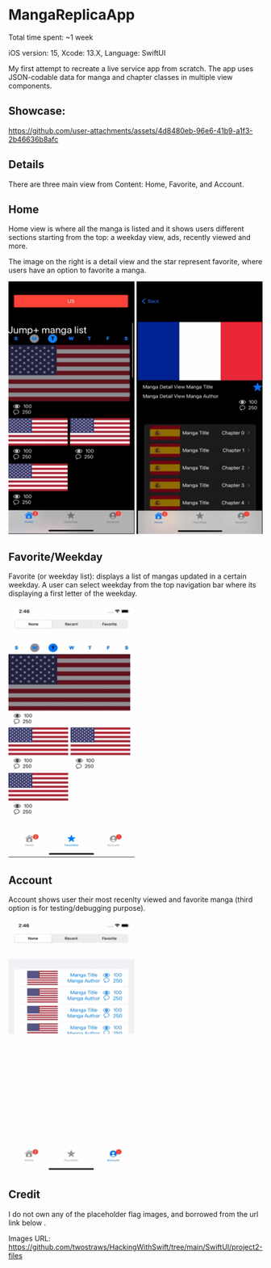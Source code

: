<h1>MangaReplicaApp</h1>

Total time spent: ~1 week

iOS version: 15,
Xcode: 13.X,
Language: SwiftUI

My first attempt to recreate a live service app from scratch. 
The app uses JSON-codable data for manga and chapter classes in multiple view components.

<h2>Showcase:</h2>

https://github.com/user-attachments/assets/4d8480eb-96e6-41b9-a1f3-2b46636b8afc

<h2> Details </h2>

There are three main view from Content: Home, Favorite, and Account.

<h2> Home </h2>

Home view is where all the manga is listed and it shows users different sections starting from the top: a weekday view, ads, recently viewed and more.

The image on the right is a detail view and the star represent favorite, where users have an option to favorite a manga.

<p align="left">
  <img width="250" height="500" src="https://github.com/dragoonreign/MangaAppReplica_iOS15/blob/main/ScreenShot/MangaAppSS1.png">
  <img width="250" height="500" src="https://github.com/dragoonreign/MangaAppReplica_iOS15/blob/main/ScreenShot/MangaAppSS2.png">
</p>

<h2> Favorite/Weekday </h2>

Favorite (or weekday list): displays a list of mangas updated in a certain weekday. A user can select weekday from the top navigation bar where its displaying a first letter of the weekday.

<p align="left">
  <img width="250" height="500" src="https://github.com/dragoonreign/MangaAppReplica_iOS15/blob/main/ScreenShot/MangaAppSS4.png?raw=true">
</p>

<h2> Account </h2>

Account shows user their most recenlty viewed and favorite manga (third option is for testing/debugging purpose).

<p align="left">
  <img width="250" height="500" src="https://github.com/dragoonreign/MangaAppReplica_iOS15/blob/main/ScreenShot/MangaAppSS3.png?raw=true">
</p>

<h2> Credit </h2>

I do not own any of the placeholder flag images, and borrowed from the url link below . 

Images URL: https://github.com/twostraws/HackingWithSwift/tree/main/SwiftUI/project2-files
